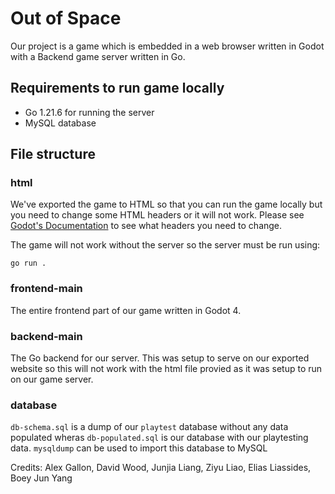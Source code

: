 # Out of Space
Our project is a game which is embedded in a web browser written in Godot with a Backend game server written in Go. 

## Requirements to run game locally
- Go 1.21.6 for running the server
- MySQL database

## File structure
### html
We've exported the game to HTML so that you can run the game locally but you need to change some HTML headers or it will not work. Please see [Godot's Documentation](https://docs.godotengine.org/en/stable/tutorials/export/exporting_for_web.html) to see what headers you need to change. 

The game will not work without the server so the server must be run using:
```
go run .
``` 
### frontend-main
The entire frontend part of our game written in Godot 4.

### backend-main
The Go backend for our server. This was setup to serve on our exported website so this will not work with the html file provied as it was setup to run on our game server.
### database
`db-schema.sql` is a dump of our `playtest` database without any data populated wheras `db-populated.sql` is our database with our playtesting data. `mysqldump` can be used to import this database to MySQL

Credits: Alex Gallon, David Wood, Junjia Liang, Ziyu Liao, Elias Liassides, Boey Jun Yang

